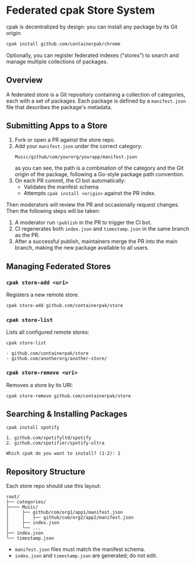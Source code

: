 # Federated cpak Store System

cpak is decentralized by design: you can install any package by its Git origin:

```bash
cpak install github.com/containerpak/chrome
```

Optionally, you can register federated indexes ("stores") to search and
manage multiple collections of packages.

## Overview

A federated store is a Git repository containing a collection of categories,
each with a set of packages. Each package is defined by a `manifest.json` file
that describes the package's metadata.

## Submitting Apps to a Store

1. Fork or open a PR against the store repo.
2. Add your `manifest.json` under the correct category:
   ```
   Music/github/com/yourorg/yourapp/manifest.json
   ```
   as you can see, the path is a combination of the category and the Git origin
   of the package, following a Go-style package path convention.
3. On each PR commit, the CI bot automatically:
   * Validates the manifest schema
   * Attempts `cpak install <origin>` against the PR index.

Then moderators will review the PR and occasionally request changes. Then the
following steps will be taken:

1. A moderator run `!publish` in the PR to trigger the CI bot.
2. CI regenerates both `index.json` and `timestamp.json` in the same branch
   as the PR.
2. After a successful publish, maintainers merge the PR into the main branch,
   making the new package available to all users.

## Managing Federated Stores

### `cpak store-add <uri>`

Registers a new remote store.

```bash
cpak store-add github.com/containerpak/store
```

### `cpak store-list`

Lists all configured remote stores:

```plain
cpak store-list

- github.com/containerpak/store        
- github.com/anotherorg/another-store/ 
```

### `cpak store-remove <uri>`

Removes a store by its URI:

```plain
cpak store-remove github.com/containerpak/store
```

## Searching & Installing Packages

```plain
cpak install spotify

1. github.com/spotifyltd/spotify
2. github.com/spotifier/spotify-ultra

Which cpak do you want to install? (1-2): 1
```

## Repository Structure

Each store repo should use this layout:

```
root/
├── categories/
├──── Music/
│     ├── github/com/org1/app1/manifest.json
│     │   ├── github/com/org2/app2/manifest.json
│     ├── index.json
│     └── ...
├── index.json
└── timestamp.json
```

* `manifest.json` files must match the manifest schema.
* `index.json` and `timestamp.json` are generated; do not edit.
